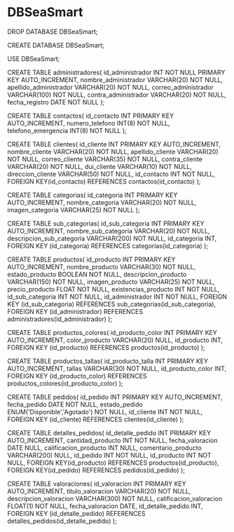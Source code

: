# DBSeaSmart
DROP DATABASE DBSeaSmart;

CREATE DATABASE DBSeaSmart;

USE DBSeaSmart;

CREATE TABLE administradores(
	id_administrador INT NOT NULL PRIMARY KEY AUTO_INCREMENT,
	nombre_administrador VARCHAR(20) NOT NULL,
	apellido_administrador VARCHAR(20) NOT NULL,
	correo_administrador VARCHAR(100) NOT NULL,
	contra_administrador VARCHAR(20) NOT NULL,
	fecha_registro DATE NOT NULL
);

CREATE TABLE contactos(
	id_contacto INT PRIMARY KEY AUTO_INCREMENT,
	numero_telefono INT(8) NOT NULL,
	telefono_emergencia INT(8) NOT NULL
);

CREATE TABLE clientes(
	id_cliente INT PRIMARY KEY AUTO_INCREMENT,
	nombre_cliente VARCHAR(20) NOT NULL,
	apellido_cliente VARCHAR(20) NOT NULL,
	correo_cliente VARCHAR(35) NOT NULL,
	contra_cliente VARCHAR(20) NOT NULL,
	dui_cliente VARCHAR(10) NOT NULL,
	direccion_cliente VARCHAR(50) NOT NULL,
	id_contacto INT NOT NULL,
	FOREIGN KEY(id_contacto)
	REFERENCES contactos(id_contacto)
);

CREATE TABLE categorias(
	id_categoria INT PRIMARY KEY AUTO_INCREMENT,
	nombre_categoria VARCHAR(20) NOT NULL,
	imagen_categoria VARCHAR(25) NOT NULL
);

CREATE TABLE sub_categorias(
	id_sub_categoria INT PRIMARY KEY AUTO_INCREMENT,
	nombre_sub_categoria VARCHAR(20) NOT NULL,
	descripcion_sub_categoria VARCHAR(200) NOT NULL,
	id_categoria INT,
	FOREIGN KEY (id_categoria)
	REFERENCES categorias(id_categoria)
);

CREATE TABLE productos(
	id_producto INT PRIMARY KEY AUTO_INCREMENT,
	nombre_producto VARCHAR(30) NOT NULL,
	estado_producto BOOLEAN NOT NULL,
	descripcion_producto VARCHAR(150) NOT NULL,
	imagen_producto VARCHAR(25) NOT NULL,
	precio_producto FLOAT NOT NULL,
	existencias_producto INT NOT NULL,
	id_sub_categoria INT NOT NULL,
	id_administrador INT NOT NULL,
	FOREIGN KEY (id_sub_categoria)
	REFERENCES sub_categorias(id_sub_categoria),
	FOREIGN KEY (id_administrador)
	REFERENCES administradores(id_administrador)
);

CREATE TABLE productos_colores(
	id_producto_color INT PRIMARY KEY AUTO_INCREMENT,
	color_producto VARCHAR(20) NULL,
	id_producto INT,
	FOREIGN KEY (id_producto)
	REFERENCES productos(id_producto)
);

CREATE TABLE productos_tallas(
	id_producto_talla INT PRIMARY KEY AUTO_INCREMENT,
	tallas VARCHAR(30) NOT NULL,
	id_producto_color INT,
	FOREIGN KEY (id_producto_color)
	REFERENCES productos_colores(id_producto_color)
);

CREATE TABLE pedidos(
	id_pedido INT PRIMARY KEY AUTO_INCREMENT,
	fecha_pedido DATE NOT NULL,
	estado_pedido ENUM('Disponible','Agotado') NOT NULL,
	id_cliente INT NOT NULL,
	FOREIGN KEY (id_cliente)
	REFERENCES clientes(id_cliente)
);

CREATE TABLE detalles_pedidos(
	id_detalle_pedido INT PRIMARY KEY AUTO_INCREMENT,
	cantidad_producto INT NOT NULL,
	fecha_valoracion DATE NULL,
	calificacion_producto INT NULL,
	comentario_producto VARCHAR(200) NULL,
	id_pedido INT NOT NULL,
	id_producto INT NOT NULL,
	FOREIGN KEY(id_producto)
	REFERENCES productos(id_producto),
	FOREIGN KEY(id_pedido)
	REFERENCES pedidos(id_pedido)
);

CREATE TABLE valoraciones(
	id_valoracion INT PRIMARY KEY AUTO_INCREMENT,
	titulo_valoracion VARCHAR(20) NOT NULL,
	descripcion_valoracion VARCHAR(300) NOT NULL,
	calificacion_valoracion FLOAT(1) NOT NULL,
	fecha_valoracion DATE,
	id_detalle_pedido INT,
	FOREIGN KEY (id_detalle_pedido)
	REFERENCES detalles_pedidos(id_detalle_pedido)
);
